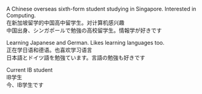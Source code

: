 A Chinese overseas sixth-form student studying in Singapore. Interested in Computing. <br>
在新加坡留学的中国高中留学生。对计算机感兴趣 <br>
中国出身、シンガポールで勉強の高校留学生。情報学が好きです <br>

Learning Japanese and German. Likes learning languages too. <br>
正在学日语和德语。也喜欢学习语言 <br>
日本語とドイツ語を勉強ています。言語の勉強も好きです <br>

Current IB student <br>
IB学生 <br>
今、IB学生です <br>
<!---
boypu123/boypu123 is a ✨ special ✨ repository because its `README.md` (this file) appears on your GitHub profile.
You can click the Preview link to take a look at your changes.
--->
